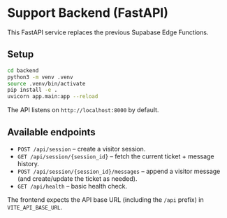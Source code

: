 # Support Backend (FastAPI)

This FastAPI service replaces the previous Supabase Edge Functions.

## Setup

```bash
cd backend
python3 -m venv .venv
source .venv/bin/activate
pip install -e .
uvicorn app.main:app --reload
```

The API listens on `http://localhost:8000` by default.

## Available endpoints

- `POST /api/session` – create a visitor session.
- `GET /api/session/{session_id}` – fetch the current ticket + message history.
- `POST /api/session/{session_id}/messages` – append a visitor message (and create/update the ticket as needed).
- `GET /api/health` – basic health check.

The frontend expects the API base URL (including the `/api` prefix) in `VITE_API_BASE_URL`.
